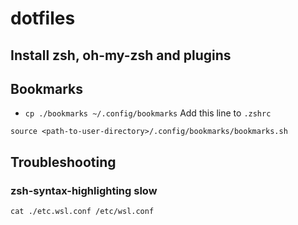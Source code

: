 # dotfiles
## Install zsh, oh-my-zsh and plugins
## Bookmarks
* `cp ./bookmarks ~/.config/bookmarks`
Add this line to `.zshrc`
```
source <path-to-user-directory>/.config/bookmarks/bookmarks.sh
```
## Troubleshooting
### zsh-syntax-highlighting slow
```
cat ./etc.wsl.conf /etc/wsl.conf
```
